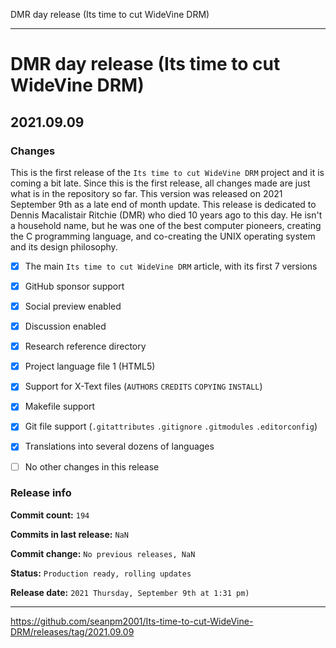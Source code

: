 DMR day release (Its time to cut WideVine DRM)

***

# DMR day release (Its time to cut WideVine DRM)

## 2021.09.09

### Changes

This is the first release of the `Its time to cut WideVine DRM` project and it is coming a bit late. Since this is the first release, all changes made are just what is in the repository so far. This version was released on 2021 September 9th as a late end of month update. This release is dedicated to Dennis Macalistair Ritchie (DMR) who died 10 years ago to this day. He isn't a household name, but he was one of the best computer pioneers, creating the C programming language, and co-creating the UNIX operating system and its design philosophy.

- [x] The main `Its time to cut WideVine DRM` article, with its first 7 versions

- [x] GitHub sponsor support

- [x] Social preview enabled

- [x] Discussion enabled

- [x] Research reference directory

- [x] Project language file 1 (HTML5)

- [x] Support for X-Text files (`AUTHORS` `CREDITS` `COPYING` `INSTALL`)

- [x] Makefile support

- [x] Git file support (`.gitattributes` `.gitignore` `.gitmodules` `.editorconfig`)

- [x] Translations into several dozens of languages

- [ ] No other changes in this release

### Release info

**Commit count:** `194`

**Commits in last release:** `NaN`

**Commit change:** `No previous releases, NaN`

**Status:** `Production ready, rolling updates`

**Release date:** `2021 Thursday, September 9th at 1:31 pm)`

***

https://github.com/seanpm2001/Its-time-to-cut-WideVine-DRM/releases/tag/2021.09.09

